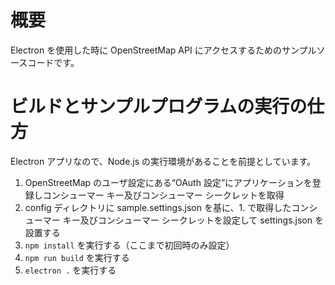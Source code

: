 # 概要

Electron を使用した時に OpenStreetMap API にアクセスするためのサンプルソースコードです。



# ビルドとサンプルプログラムの実行の仕方

Electron アプリなので、Node.js の実行環境があることを前提としています。

1. OpenStreetMap のユーザ設定にある“OAuth 設定”にアプリケーションを登録しコンシューマー キー及びコンシューマー シークレットを取得
2. config ディレクトリに sample.settings.json を基に、1. で取得したコンシューマー キー及びコンシューマー シークレットを設定して settings.json を設置する
3. `npm install` を実行する（ここまで初回時のみ設定）
4. `npm run build` を実行する
5. `electron .` を実行する
